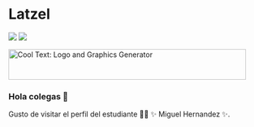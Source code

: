 # Latzel
![](https://images.cooltext.com/5508510.png)
![](https://images.cooltext.com/5508510.png)

<a href="http://cooltext.com" target="_top"><img src="https://cooltext.com/images/ct_banner.gif" width="468" height="60" alt="Cool Text: Logo and Graphics Generator" /></a>

### Hola colegas 👋


Gusto de visitar el perfil del estudiante 👨‍🏫 ✨ Miguel Hernandez ✨.

